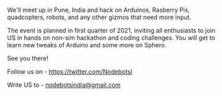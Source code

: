 We'll meet up in Pune, India and hack on Arduinos, Rasberry Pis, quadcopters, robots, and any other gizmos that need more input.

The event is planned in first quarter of 2021, inviting all enthusiasts to join US in hands on non-sim hackathon and coding challenges. You will get to learn new tweaks of Arduino and some more on Sphero.

See you there!

Follow us on - https://twitter.com/NodebotsI

Write US to - nodebotsindia@gmail.com

<!--
**nodebotsindia/NodeBotsIndia** is a ✨ _special_ ✨ repository because its `README.md` (this file) appears on your GitHub profile.

Here are some ideas to get you started:

- 🔭 I’m currently working on ...
- 🌱 I’m currently learning ...
- 👯 I’m looking to collaborate on ...
- 🤔 I’m looking for help with ...
- 💬 Ask me about ...
- 📫 How to reach me: ...
- 😄 Pronouns: ...
- ⚡ Fun fact: ...
-->
